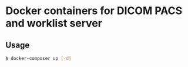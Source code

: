 # Docker containers for DICOM PACS and worklist server

## Usage

```bash
$ docker-composer up [-d]
```
